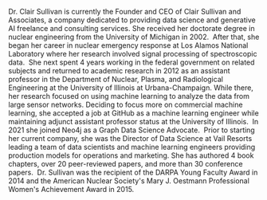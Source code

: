 Dr. Clair Sullivan is currently the Founder and CEO of Clair Sullivan and Associates, a company dedicated to providing data science and generative AI freelance and consulting services.  She received her doctorate degree in nuclear engineering from the University of Michigan in 2002.  After that, she began her career in nuclear emergency response at Los Alamos National Laboratory where her research involved signal processing of spectroscopic data.  She next spent 4 years working in the federal government on related subjects and returned to academic research in 2012 as an assistant professor in the Department of Nuclear, Plasma, and Radiological Engineering at the University of Illinois at Urbana-Champaign.  While there, her research focused on using machine learning to analyze the data from large sensor networks.  Deciding to focus more on commercial machine learning, she accepted a job at GitHub as a machine learning engineer while maintaining adjunct assistant professor status at the University of Illinois.  In 2021 she joined Neo4j as a Graph Data Science Advocate.  Prior to starting her current company, she was the Director of Data Science at Vail Resorts leading a team of data scientists and machine learning engineers providing production models for operations and marketing.  She has authored 4 book chapters, over 20 peer-reviewed papers, and more than 30 conference papers.  Dr. Sullivan was the recipient of the DARPA Young Faculty Award in 2014 and the American Nuclear Society's Mary J. Oestmann Professional Women's Achievement Award in 2015.
